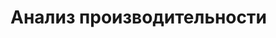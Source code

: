 # Анализ производительности

<!-- Итак давайте к анализу производительности web-приложения
Хочется отметить что для анализа я взял два популярных решения среди Vue разработчиков - Vue devtools и Google Chrome Devtools
 -->